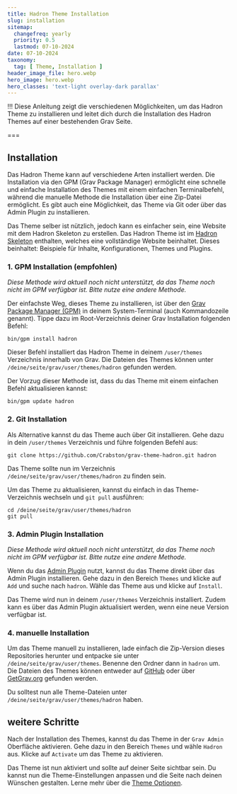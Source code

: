 ```yaml
---
title: Hadron Theme Installation
slug: installation
sitemap:
  changefreq: yearly
  priority: 0.5
  lastmod: 07-10-2024
date: 07-10-2024
taxonomy:
  tag: [ Theme, Installation ]
header_image_file: hero.webp
hero_image: hero.webp
hero_classes: 'text-light overlay-dark parallax'
---
```


!!! Diese Anleitung zeigt die verschiedenen Möglichkeiten, um das Hadron Theme zu installieren und leitet dich durch die Installation des Hadron Themes auf einer bestehenden Grav Seite.

===

## Installation
Das Hadron Theme kann auf verschiedene Arten installiert werden. Die Installation via den GPM (Grav Package Manager) ermöglicht eine schnelle und einfache Installation des Themes mit einem einfachen Terminalbefehl, während die manuelle Methode die Installation über eine Zip-Datei ermöglicht. Es gibt auch eine Möglichkeit, das Theme via Git oder über das Admin Plugin zu installieren.

Das Theme selber ist nützlich, jedoch kann es einfacher sein, eine Website mit dem Hadron Skeleton zu erstellen. Das Hadron Theme ist im [Hadron Skeleton](https://github.com/Crabston/grav-skeleton-hadron) enthalten, welches eine vollständige Website beinhaltet. Dieses beinhaltet: Beispiele für Inhalte, Konfigurationen, Themes und Plugins.

### 1. GPM Installation (empfohlen)
_Diese Methode wird aktuell noch nicht unterstützt, da das Theme noch nicht im GPM verfügbar ist. Bitte nutze eine andere Methode._

Der einfachste Weg, dieses Theme zu installieren, ist über den [Grav Package Manager (GPM)](http://learn.getgrav.org/advanced/grav-gpm) in deinem System-Terminal (auch Kommandozeile genannt). Tippe dazu im Root-Verzeichnis deiner Grav Installation folgenden Befehl:

```shell
bin/gpm install hadron
```

Dieser Befehl installiert das Hadron Theme in deinem `/user/themes` Verzeichnis innerhalb von Grav. Die Dateien des Themes können unter `/deine/seite/grav/user/themes/hadron` gefunden werden.

Der Vorzug dieser Methode ist, dass du das Theme mit einem einfachen Befehl aktualisieren kannst:

```shell
bin/gpm update hadron
```

### 2. Git Installation
Als Alternative kannst du das Theme auch über Git installieren. Gehe dazu in dein `/user/themes` Verzeichnis und führe folgenden Befehl aus:

```shell
git clone https://github.com/Crabston/grav-theme-hadron.git hadron
```

Das Theme sollte nun im Verzeichnis `/deine/seite/grav/user/themes/hadron` zu finden sein.

Um das Theme zu aktualisieren, kannst du einfach in das Theme-Verzeichnis wechseln und `git pull` ausführen:

```shell
cd /deine/seite/grav/user/themes/hadron
git pull
```

### 3. Admin Plugin Installation
_Diese Methode wird aktuell noch nicht unterstützt, da das Theme noch nicht im GPM verfügbar ist. Bitte nutze eine andere Methode._

Wenn du das [Admin Plugin](https://github.com/getgrav/grav-plugin-admin) nutzt, kannst du das Theme direkt über das Admin Plugin installieren. Gehe dazu in den Bereich `Themes` und klicke auf `Add` und suche nach `hadron`. Wähle das Theme aus und klicke auf `Install`.

Das Theme wird nun in deinem `/user/themes` Verzeichnis installiert. Zudem kann es über das Admin Plugin aktualisiert werden, wenn eine neue Version verfügbar ist.

### 4. manuelle Installation
Um das Theme manuell zu installieren, lade einfach die Zip-Version dieses Repositories herunter und entpacke sie unter `/deine/seite/grav/user/themes`. Benenne den Ordner dann in `hadron` um. Die Dateien des Themes können entweder auf [GitHub](https://github.com/Crabston/grav-theme-hadron) oder über [GetGrav.org](http://getgrav.org/downloads/themes) gefunden werden.

Du solltest nun alle Theme-Dateien unter `/deine/seite/grav/user/themes/hadron` haben.

## weitere Schritte
Nach der Installation des Themes, kannst du das Theme in der `Grav Admin` Oberfläche aktivieren. Gehe dazu in den Bereich `Themes` und wähle `Hadron` aus. Klicke auf `Activate` um das Theme zu aktivieren.

Das Theme ist nun aktiviert und sollte auf deiner Seite sichtbar sein. Du kannst nun die Theme-Einstellungen anpassen und die Seite nach deinen Wünschen gestalten. Lerne mehr über die [Theme Optionen](/hadron/theme/optionen).
